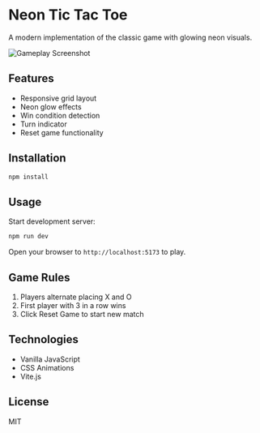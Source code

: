 # Neon Tic Tac Toe

A modern implementation of the classic game with glowing neon visuals.

![Gameplay Screenshot](./screenshot.png)

## Features

- Responsive grid layout
- Neon glow effects
- Win condition detection
- Turn indicator
- Reset game functionality

## Installation

```bash
npm install
```

## Usage

Start development server:

```bash
npm run dev
```

Open your browser to `http://localhost:5173` to play.

## Game Rules

1. Players alternate placing X and O
2. First player with 3 in a row wins
3. Click Reset Game to start new match

## Technologies

- Vanilla JavaScript
- CSS Animations
- Vite.js

## License

MIT
